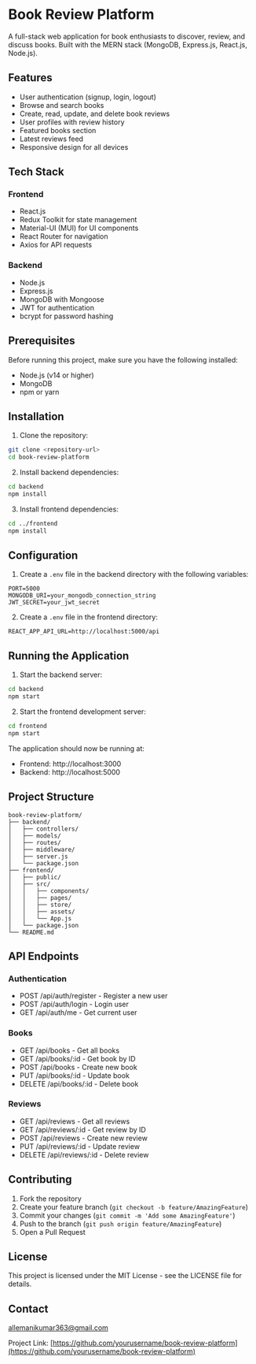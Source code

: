 # Book Review Platform

A full-stack web application for book enthusiasts to discover, review, and discuss books. Built with the MERN stack (MongoDB, Express.js, React.js, Node.js).

## Features

- User authentication (signup, login, logout)
- Browse and search books
- Create, read, update, and delete book reviews
- User profiles with review history
- Featured books section
- Latest reviews feed
- Responsive design for all devices

## Tech Stack

### Frontend
- React.js
- Redux Toolkit for state management
- Material-UI (MUI) for UI components
- React Router for navigation
- Axios for API requests

### Backend
- Node.js
- Express.js
- MongoDB with Mongoose
- JWT for authentication
- bcrypt for password hashing

## Prerequisites

Before running this project, make sure you have the following installed:
- Node.js (v14 or higher)
- MongoDB
- npm or yarn

## Installation

1. Clone the repository:
```bash
git clone <repository-url>
cd book-review-platform
```

2. Install backend dependencies:
```bash
cd backend
npm install
```

3. Install frontend dependencies:
```bash
cd ../frontend
npm install
```

## Configuration

1. Create a `.env` file in the backend directory with the following variables:
```
PORT=5000
MONGODB_URI=your_mongodb_connection_string
JWT_SECRET=your_jwt_secret
```

2. Create a `.env` file in the frontend directory:
```
REACT_APP_API_URL=http://localhost:5000/api
```

## Running the Application

1. Start the backend server:
```bash
cd backend
npm start
```

2. Start the frontend development server:
```bash
cd frontend
npm start
```

The application should now be running at:
- Frontend: http://localhost:3000
- Backend: http://localhost:5000

## Project Structure

```
book-review-platform/
├── backend/
│   ├── controllers/
│   ├── models/
│   ├── routes/
│   ├── middleware/
│   ├── server.js
│   └── package.json
├── frontend/
│   ├── public/
│   ├── src/
│   │   ├── components/
│   │   ├── pages/
│   │   ├── store/
│   │   ├── assets/
│   │   └── App.js
│   └── package.json
└── README.md
```

## API Endpoints

### Authentication
- POST /api/auth/register - Register a new user
- POST /api/auth/login - Login user
- GET /api/auth/me - Get current user

### Books
- GET /api/books - Get all books
- GET /api/books/:id - Get book by ID
- POST /api/books - Create new book
- PUT /api/books/:id - Update book
- DELETE /api/books/:id - Delete book

### Reviews
- GET /api/reviews - Get all reviews
- GET /api/reviews/:id - Get review by ID
- POST /api/reviews - Create new review
- PUT /api/reviews/:id - Update review
- DELETE /api/reviews/:id - Delete review

## Contributing

1. Fork the repository
2. Create your feature branch (`git checkout -b feature/AmazingFeature`)
3. Commit your changes (`git commit -m 'Add some AmazingFeature'`)
4. Push to the branch (`git push origin feature/AmazingFeature`)
5. Open a Pull Request

## License

This project is licensed under the MIT License - see the LICENSE file for details.

## Contact

allemanikumar363@gmail.com

Project Link: [https://github.com/yourusername/book-review-platform](https://github.com/yourusername/book-review-platform)
